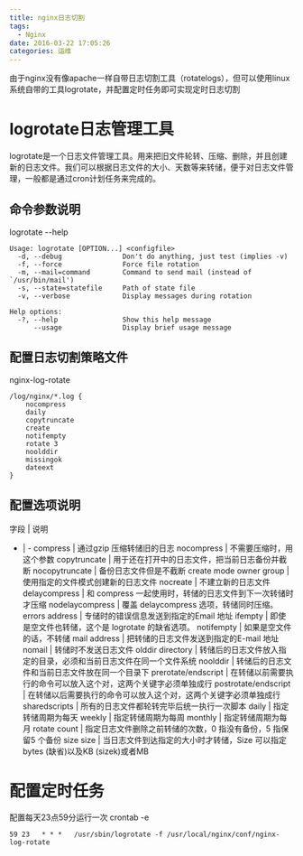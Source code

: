 ```yaml
---
title: nginx日志切割
tags:
  - Nginx
date: 2016-03-22 17:05:26
categories: 运维
---
```



由于nginx没有像apache一样自带日志切割工具（rotatelogs），但可以使用linux系统自带的工具logrotate，并配置定时任务即可实现定时日志切割

# logrotate日志管理工具

logrotate是一个日志文件管理工具。用来把旧文件轮转、压缩、删除，并且创建新的日志文件。我们可以根据日志文件的大小、天数等来转储，便于对日志文件管理，一般都是通过cron计划任务来完成的。

## 命令参数说明

logrotate --help
```
Usage: logrotate [OPTION...] <configfile>
  -d, --debug               Don't do anything, just test (implies -v)
  -f, --force               Force file rotation
  -m, --mail=command        Command to send mail (instead of `/usr/bin/mail')
  -s, --state=statefile     Path of state file
  -v, --verbose             Display messages during rotation

Help options:
  -?, --help                Show this help message
      --usage               Display brief usage message
```

## 配置日志切割策略文件

nginx-log-rotate
```
/log/nginx/*.log {
    nocompress
    daily
    copytruncate
    create
    notifempty
    rotate 3
    noolddir
    missingok
    dateext
}
```

## 配置选项说明
字段 | 说明
- | -
compress | 通过gzip 压缩转储旧的日志
nocompress | 不需要压缩时，用这个参数
copytruncate | 用于还在打开中的日志文件，把当前日志备份并截断
nocopytruncate | 备份日志文件但是不截断
create mode owner group | 使用指定的文件模式创建新的日志文件
nocreate | 不建立新的日志文件
delaycompress | 和 compress 一起使用时，转储的日志文件到下一次转储时才压缩
nodelaycompress | 覆盖 delaycompress 选项，转储同时压缩。
errors address | 专储时的错误信息发送到指定的Email 地址
ifempty | 即使是空文件也转储，这个是 logrotate 的缺省选项。
notifempty | 如果是空文件的话，不转储
mail address | 把转储的日志文件发送到指定的E-mail 地址
nomail | 转储时不发送日志文件
olddir directory | 转储后的日志文件放入指定的目录，必须和当前日志文件在同一个文件系统
noolddir | 转储后的日志文件和当前日志文件放在同一个目录下
prerotate/endscript | 在转储以前需要执行的命令可以放入这个对，这两个关键字必须单独成行
postrotate/endscript | 在转储以后需要执行的命令可以放入这个对，这两个关键字必须单独成行
sharedscripts | 所有的日志文件都轮转完毕后统一执行一次脚本
daily | 指定转储周期为每天
weekly | 指定转储周期为每周
monthly | 指定转储周期为每月
rotate count | 指定日志文件删除之前转储的次数，0 指没有备份，5 指保留5 个备份
size size | 当日志文件到达指定的大小时才转储，Size 可以指定 bytes (缺省)以及KB (sizek)或者MB

# 配置定时任务
配置每天23点59分运行一次
crontab -e
```
59 23   * * *   /usr/sbin/logrotate -f /usr/local/nginx/conf/nginx-log-rotate
```
